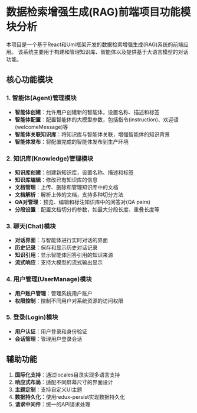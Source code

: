# 数据检索增强生成(RAG)前端项目功能模块分析

本项目是一个基于React和Umi框架开发的数据检索增强生成(RAG)系统的前端应用。
该系统主要用于构建和管理知识库、智能体以及提供基于大语言模型的对话功能。

## 核心功能模块

### 1. 智能体(Agent)管理模块
- **智能体创建**：允许用户创建新的智能体，设置名称、描述和标签
- **智能体配置**：配置智能体的大模型参数，包括指令(instruction)、欢迎语(welcomeMessage)等
- **智能体关联知识库**：将知识库与智能体关联，增强智能体的知识背景
- **智能体发布**：将配置完成的智能体发布到生产环境

### 2. 知识库(Knowledge)管理模块
- **知识库创建**：创建新知识库，设置名称、描述和标签
- **知识库编辑**：修改已有知识库的信息
- **文档管理**：上传、删除和管理知识库中的文档
- **文档解析**：解析上传的文档，支持多种切分方法
- **QA对管理**：预览、编辑和标注知识库中的问答对(QA pairs)
- **分段设置**：配置文档切分的参数，如最大分段长度、重叠长度等

### 3. 聊天(Chat)模块
- **对话界面**：与智能体进行实时对话的界面
- **历史记录**：保存和显示历史对话记录
- **知识引用**：显示智能体回答引用的知识来源
- **流式响应**：支持大模型的流式输出显示

### 4. 用户管理(UserManage)模块
- **用户账户管理**：管理系统用户账户
- **权限控制**：控制不同用户对系统资源的访问权限

### 5. 登录(Login)模块
- **用户认证**：用户登录和身份验证
- **会话管理**：管理用户登录会话

## 辅助功能

1. **国际化支持**：通过locales目录实现多语言支持
2. **响应式布局**：适配不同屏幕尺寸的界面设计
3. **主题定制**：支持自定义UI主题
4. **数据持久化**：使用redux-persist实现数据持久化
5. **请求中间件**：统一的API请求处理 